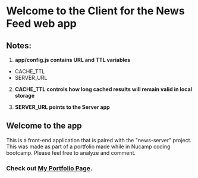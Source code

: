 # Welcome to the Client for the News Feed web app

## Notes:
1. **app/config.js contains URL and TTL variables**
 - CACHE_TTL
 - SERVER_URL

2. **CACHE_TTL controls how long cached results will remain valid in local storage**

3. **SERVER_URL points to the Server app**

## Welcome to the app

This is a front-end application that is paired with the "news-server" project. This was made as part of a portfolio made while in Nucamp coding bootcamp. Please feel free to analyze and comment.

### Check out [My Portfolio Page](https://davidross-web-portfolio.web.app).